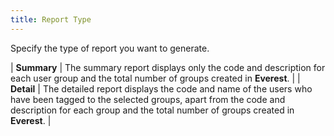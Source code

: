 ```yaml
---
title: Report Type
---
```



Specify the type of report you want to generate.


| **Summary** | The summary report displays only the code and description  for each user group and the total number of groups created in **Everest**. |
| **Detail** | The detailed report displays the code and name of the  users who have been tagged to the selected groups, apart from the code  and description for each group and the total number of groups created  in **Everest**. |

